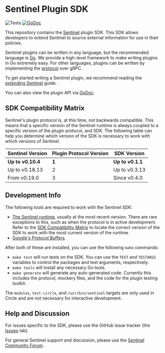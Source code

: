# Sentinel Plugin SDK

![Tests](https://github.com/hashicorp/sentinel-sdk/actions/workflows/test.yml/badge.svg)
[![GoDoc](https://godoc.org/github.com/hashicorp/sentinel-sdk?status.svg)](https://godoc.org/github.com/hashicorp/sentinel-sdk)

This repository contains the [Sentinel](https://www.hashicorp.com/sentinel)
plugin SDK. This SDK allows developers to extend Sentinel to source external
information for use in their policies.

Sentinel plugins can be written in any language, but the recommended language is
[Go](https://golang.org/). We provide a high-level framework to make writing
plugins in Go extremely easy. For other languages, plugins can be written by
implementing the
[protocol](https://github.com/hashicorp/sentinel-sdk/blob/main/proto/plugin.proto)
over gRPC.

To get started writing a Sentinel plugin, we recommend reading the [extending
Sentinel](https://docs.hashicorp.com/sentinel/extending/) guide.

You can also view the plugin API via
[GoDoc](https://godoc.org/github.com/hashicorp/sentinel-sdk).

## SDK Compatibility Matrix

Sentinel's plugin protocol is, at this time, _not_ backwards compatible.  This
means that a specific version of the Sentinel runtime is always coupled to a
specific version of the plugin protocol, and SDK. The following table can help
you determine which version of the SDK is necessary to work with which versions
of Sentinel.

Sentinel Version|Plugin Protocol Version|SDK Version
-|-|-
**Up to v0.10.4**|**1**|**Up to v0.1.1**
Up to v0.18.13|2|Up to v0.3.13
From v0.19.0|3|Since v0.4.0

## Development Info

The following tools are required to work with the Sentinel SDK:

* [The Sentinel runtime](https://docs.hashicorp.com/sentinel/downloads), usually
  at the most recent version. There are rare exceptions to this, such as when
  the protocol is in active development. Refer to the [SDK Compatibility
  Matrix](#sdk-compatibility-matrix) to locate the correct version of the SDK to
  work with the most current version of the runtime.
* [Google's Protocol
  Buffers](https://developers.google.com/protocol-buffers/docs/downloads).

After both of these are installed, you can use the following `make` commands:

* `make test` will run tests on the SDK. You can use the `TEST` and `TESTARGS`
  variables to control the packages and test arguments, respectively.
* `make tools` will install any necessary Go tools.
* `make generate` will generate any auto-generated code. Currently this includes
  the protocol, mockery files, and the code for the plugin testing toolkit.

The `modules`, `test-circle`, and `/usr/bin/sentinel` targets are only used in
Circle and are not necessary for interactive development.

## Help and Discussion

For issues specific to the SDK, please use the GitHub issue tracker (the
[Issues](https://github.com/hashicorp/sentinel-sdk/issues) tab).

For general Sentinel support and discussion, please use the [Sentinel Community
Forum](https://discuss.hashicorp.com/c/sentinel).

